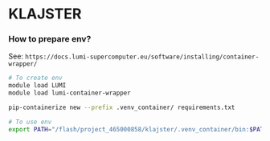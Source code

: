 # KLAJSTER

### How to prepare env?
See: `https://docs.lumi-supercomputer.eu/software/installing/container-wrapper/`

```bash
# To create env
module load LUMI
module load lumi-container-wrapper

pip-containerize new --prefix .venv_container/ requirements.txt

# To use env
export PATH="/flash/project_465000858/klajster/.venv_container/bin:$PATH"
```

